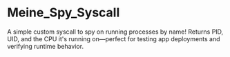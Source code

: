 # Meine_Spy_Syscall
A simple custom syscall to spy on running processes by name! Returns PID, UID, and the CPU it's running on—perfect for testing app deployments and verifying runtime behavior.
